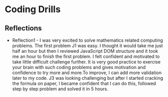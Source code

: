 # Coding Drills
## Reflections
* Reflection1 - I was very excited to solve mathematics related computing problems. The first problem J1 was easy. I thought it would take me just half an hour but then I reviewed JavaScript DOM structure and it took me an hour to finish the first problem. I felt confident and motivated to take little difficult challenge further. It is very good practice to exercise your brain with such coding problems and gives motivation and confidence to try more and more.To improve, I can add more validation later to my code.
J3 was looking challenging but after I started cracking the formula on paper, I became confident that I can do this, followed step by step problem and solved it in 5 hours.

